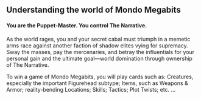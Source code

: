 ## Understanding the world of Mondo Megabits

#### You are the Puppet-Master. You control The Narrative.

As the world rages, you and your secret cabal must triumph in a memetic arms race against another faction of shadow elites vying for supremacy. Sway the masses, pay the mercenaries, and betray the influentials for your personal gain and the ultimate goal—world domination through ownership of The Narrative.

To win a game of Mondo Megabits, you will play cards such as: Creatures, especially the important Figurehead subtype; Items, such as Weapons & Armor; reality-bending Locations; Skills; Tactics; Plot Twists; etc. ...

